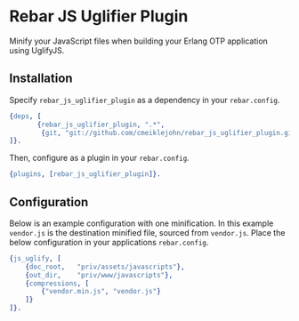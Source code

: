 # Rebar JS Uglifier Plugin

Minify your JavaScript files when building your Erlang OTP
application using UglifyJS.

## Installation

Specify ```rebar_js_uglifier_plugin``` as a dependency in your ```rebar.config```.

```erlang
{deps, [
       {rebar_js_uglifier_plugin, ".*",
        {git, "git://github.com/cmeiklejohn/rebar_js_uglifier_plugin.git", {branch, "master"}}}
]}.
```

Then, configure as a plugin in your ```rebar.config```.

```erlang
{plugins, [rebar_js_uglifier_plugin]}.
```

## Configuration

Below is an example configuration with one minification.  In this example ```vendor.js``` is the destination minified file, sourced from ```vendor.js```.  Place the below configuration in your applications ```rebar.config```.

```erlang
{js_uglify, [
    {doc_root,   "priv/assets/javascripts"},
    {out_dir,    "priv/www/javascripts"},
    {compressions, [
        {"vendor.min.js", "vendor.js"}
    ]}
]}.
```
